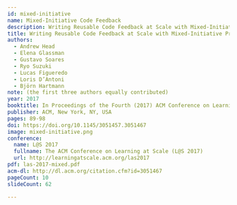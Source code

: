 ```yaml
---
id: mixed-initiative
name: Mixed-Initiative Code Feedback
description: Writing Reusable Code Feedback at Scale with Mixed-Initiative Program Synthesis
title: Writing Reusable Code Feedback at Scale with Mixed-Initiative Program Synthesis
authors:
  - Andrew Head
  - Elena Glassman
  - Gustavo Soares
  - Ryo Suzuki
  - Lucas Figueredo
  - Loris D’Antoni
  - Björn Hartmann
note: (the first three authors equally contributed)
year: 2017
booktitle: In Proceedings of the Fourth (2017) ACM Conference on Learning @ Scale (L@S '17)
publisher: ACM, New York, NY, USA
pages: 89-98
doi: https://doi.org/10.1145/3051457.3051467
image: mixed-initiative.png
conference:
  name: L@S 2017
  fullname: The ACM Conference on Learning at Scale (L@S 2017)
  url: http://learningatscale.acm.org/las2017
pdf: las-2017-mixed.pdf
acm-dl: http://dl.acm.org/citation.cfm?id=3051467
pageCount: 10
slideCount: 62

---
```

